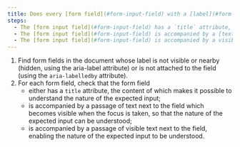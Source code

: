 ```yaml
---
title: Does every [form field](#form-input-field) with a [label](#form-field-label) whose content is not visible or nearby (hidden, `aria-label`) or which is not [adjoined](#label-and-field-located-next-to-each-other) to the field (`aria-labelledby`), meet one of its conditions?
steps:
  - The [form input field](#form-input-field) has a `title` attribute, the content of which makes it possible to understand the nature of the expected input.
  - The [form input field](#form-input-field) is accompanied by a [text passage](#passage-of-text-linked-by-aria-labelledby-or-aria-describedby) attached to the field, which becomes visible when the focus is taken, allowing the nature of the expected input to be understood.
  - The [form input field](#form-input-field) is accompanied by a visible [text passage](#passage-of-text-linked-by-aria-labelledby-or-aria-describedby) attached to the field so that the nature of the expected input can be understood.
---
```


1. Find form fields in the document whose label is not visible or nearby (hidden, using the aria-label attribute) or is not attached to the field (using the `aria-labelledby` attribute).
2. For each form field, check that the form field
   - either has a `title` attribute, the content of which makes it possible to understand the nature of the expected input;
   - is accompanied by a passage of text next to the field which becomes visible when the focus is taken, so that the nature of the expected input can be understood;
   - is accompanied by a passage of visible text next to the field, enabling the nature of the expected input to be understood.
